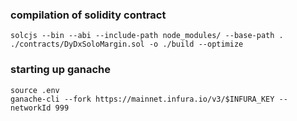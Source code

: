 
### compilation of solidity contract
```
solcjs --bin --abi --include-path node_modules/ --base-path . ./contracts/DyDxSoloMargin.sol -o ./build --optimize
```


### starting up ganache
```
source .env
ganache-cli --fork https://mainnet.infura.io/v3/$INFURA_KEY --networkId 999
```